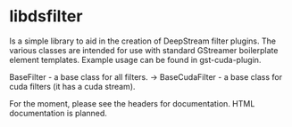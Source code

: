 # libdsfilter

Is a simple library to aid in the creation of DeepStream filter plugins. The various classes are intended for use with standard GStreamer boilerplate element templates. Example usage can be found in gst-cuda-plugin.

BaseFilter - a base class for all filters.
-> BaseCudaFilter - a base class for cuda filters (it has a cuda stream).

For the moment, please see the headers for documentation. HTML documentation is planned.